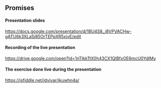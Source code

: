 ## Promises

#### Presentation slides
https://docs.google.com/presentation/d/1BU4S8_j8VPVACHw-gATU6k3XLaSj85OrTEPpXR5xivE/edit

#### Recording of the live presentation
https://drive.google.com/open?id=1nTIkkTtX0h43CX1QlBfxOE6mcU0YdIMy

#### The exercise done live during the presentation
https://jsfiddle.net/jdvivar/jkuwhn4a/
